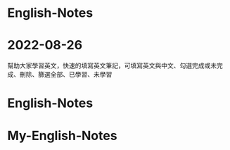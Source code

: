 # English-Notes

# 2022-08-26

幫助大家學習英文，快速的填寫英文筆記，可填寫英文與中文、勾選完成或未完成、刪除、篩選全部、已學習、未學習
# English-Notes
# My-English-Notes
